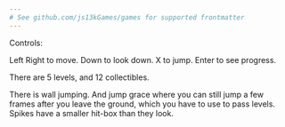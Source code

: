 ```yaml
---
# See github.com/js13kGames/games for supported frontmatter
---
```

Controls:

Left Right to move.
Down to look down.
X to jump.
Enter to see progress.

There are 5 levels, and 12 collectibles.

There is wall jumping. And jump grace where you can still jump a few frames after you leave the ground, which you have to use to pass levels. Spikes have a smaller hit-box than they look.